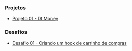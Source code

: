 ### Projetos

- [Projeto 01 - Dt Money](https://github.com/leticiafrontend/ignite-react/tree/main/capitulo-02/dtmoney)

### Desafios

- [Desafio 01 - Criando um hook de carrinho de compras](https://github.com/leticiafrontend/ignite-react/tree/main/capitulo-02/desafio-01)
